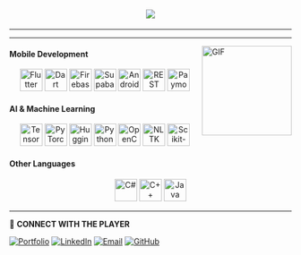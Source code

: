 <h1 align="center">
  <img src="https://readme-typing-svg.herokuapp.com?font=Press+Start+2P&size=20&pause=1000&duration=3000&color=FFFF00&center=true&vCenter=true&lines=>>Insert+Coin<<;Abdelrahman+Hamdy...;Flutter+Developer">
</h1>

---



---

<img align="right" alt="GIF" height="160px" src="https://media.giphy.com/media/v1.Y2lkPTc5MGI3NjExbzlheWJmbjI2cHFtb3d2cjg5M2o3a2Q1dDJ2eTYxamxrMXNkcXQ1ZCZlcD12MV9naWZzX3NlYXJjaCZjdD1n/JIX9t2j0ZTN9S/giphy.gif" />

#### Mobile Development
<p align="center">
  
  <!-- Flutter -->
  <img src="https://cdn.jsdelivr.net/gh/devicons/devicon/icons/flutter/flutter-original.svg" height="40" alt="Flutter" />
  <!-- Dart -->
  <img src="https://cdn.jsdelivr.net/gh/devicons/devicon/icons/dart/dart-original.svg" height="40" alt="Dart" />
  <!-- Firebase -->
  <img src="https://cdn.jsdelivr.net/gh/devicons/devicon/icons/firebase/firebase-plain.svg" height="40" alt="Firebase" />
  <!-- Supabase -->
  <img src="https://cdn.jsdelivr.net/gh/devicons/devicon/icons/supabase/supabase-original.svg" height="40" alt="Supabase" />
  <!-- Android Studio -->
  <img src="https://cdn.jsdelivr.net/gh/devicons/devicon/icons/androidstudio/androidstudio-original.svg" height="40" alt="Android Studio" />
  <!-- REST API (better icon) -->
  <img src="https://img.icons8.com/fluency/48/api.png" height="40" alt="REST API" />
  <!-- Paymob (better generic payment icon) -->
  <img src="https://paymob.com/images/favicons/android-icon-192x192.png" height="40" alt="Paymob" />
</p>

#### AI & Machine Learning
<p align="center">
  <!-- TensorFlow -->
  <img src="https://cdn.jsdelivr.net/gh/devicons/devicon/icons/tensorflow/tensorflow-original.svg" height="40" alt="TensorFlow" />
  <!-- PyTorch -->
  <img src="https://cdn.jsdelivr.net/gh/devicons/devicon/icons/pytorch/pytorch-original.svg" height="40" alt="PyTorch" />
  <!-- HuggingFace -->
  <img src="https://huggingface.co/front/assets/huggingface_logo-noborder.svg" height="40" alt="HuggingFace" />
  <!-- Python -->
  <img src="https://cdn.jsdelivr.net/gh/devicons/devicon/icons/python/python-original.svg" height="40" alt="Python" />
  <!-- OpenCV -->
  <img src="https://upload.wikimedia.org/wikipedia/commons/3/32/OpenCV_Logo_with_text_svg_version.svg" height="40" alt="OpenCV" />
  <!-- Nltk -->
  <img src="https://miro.medium.com/v2/resize:fit:592/1*YM2HXc7f4v02pZBEO8h-qw.png" height="40" alt="NLTK" />
  <!-- Scikit-learn -->
  <img src="https://upload.wikimedia.org/wikipedia/commons/0/05/Scikit_learn_logo_small.svg" height="40" alt="Scikit-learn" />
</p>

#### Other Languages
<p align="center">
  <!-- C# -->
  <img src="https://cdn.jsdelivr.net/gh/devicons/devicon/icons/csharp/csharp-original.svg" height="40" alt="C#" />
  <!-- C++ -->
  <img src="https://cdn.jsdelivr.net/gh/devicons/devicon/icons/cplusplus/cplusplus-original.svg" height="40" alt="C++" />
  <!-- Java -->
  <img src="https://cdn.jsdelivr.net/gh/devicons/devicon/icons/java/java-original.svg" height="40" alt="Java" />
</p>


---

📡 **CONNECT WITH THE PLAYER**  

[![Portfolio](https://img.shields.io/badge/Portfolio-00CED1?style=for-the-badge&logo=retroarch&logoColor=white)](https://abdelrahmanhamdydev.github.io) 
[![LinkedIn](https://img.shields.io/badge/LinkedIn-0A66C2?style=for-the-badge&logo=linkedin&logoColor=white)](https://www.linkedin.com/in/abdelrahmanhamdy-dev/) 
[![Email](https://img.shields.io/badge/Email-D14836?style=for-the-badge&logo=gmail&logoColor=white)](mailto:Abdelrahman.HAA@gmail.com) 
[![GitHub](https://img.shields.io/badge/GitHub-181717?style=for-the-badge&logo=github&logoColor=white)](https://github.com/AbdelrahmanHamdyDev)

